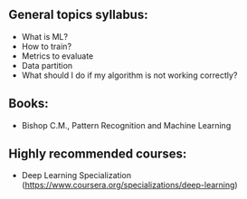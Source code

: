 ## General topics syllabus:

- What is ML?
- How to train?
- Metrics to evaluate
- Data partition
- What should I do if my algorithm is not working correctly?

## Books:

- Bishop C.M., Pattern Recognition and Machine Learning

## Highly recommended courses:

- Deep Learning Specialization (https://www.coursera.org/specializations/deep-learning)

